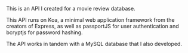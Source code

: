 This is an API I created for a movie review database.

This API runs on Koa, a minimal web application framework from the creators of Express, as well as passportJS for user authentication and bcryptjs for password hashing.

The API works in tandem with a MySQL database that I also developed.
